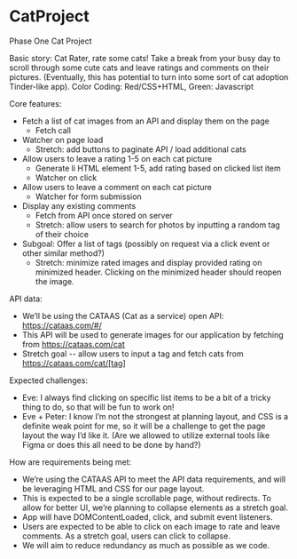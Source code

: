 # CatProject
Phase One Cat Project


Basic story: Cat Rater, rate some cats! Take a break from your busy day to scroll through some cute cats and leave ratings and comments on their pictures. (Eventually, this has potential to turn into some sort of cat adoption Tinder-like app).
Color Coding: Red/CSS+HTML, Green: Javascript

Core features:
- Fetch a list of cat images from an API and display them on the page
    - Fetch call
- Watcher on page load
    - Stretch: add buttons to paginate API / load additional cats
- Allow users to leave a rating 1-5 on each cat picture
    - Generate li HTML element 1-5, add rating based on clicked list item
    - Watcher on click
- Allow users to leave a comment on each cat picture
    - Watcher for form submission
- Display any existing comments
    - Fetch from API once stored on server
    - Stretch: allow users to search for photos by inputting a random tag of their choice
- Subgoal: Offer a list of tags (possibly on request via a click event or other similar method?)  
    - Stretch: minimize rated images and display provided rating on minimized header. Clicking on the minimized header should reopen the image.

API data:
- We’ll be using the CATAAS (Cat as a service) open API: https://cataas.com/#/
- This API will be used to generate images for our application by fetching from https://cataas.com/cat
- Stretch goal -- allow users to input a tag and fetch cats from https://cataas.com/cat/[tag]

Expected challenges:
- Eve: I always find clicking on specific list items to be a bit of a tricky thing to do, so that will be fun to work on!
- Eve + Peter: I know I’m not the strongest at planning layout, and CSS is a definite weak point for me, so it will be a challenge to get the page layout the way I’d like it. (Are we allowed to utilize external tools like Figma or does this all need to be done by hand?)

How are requirements being met:
- We’re using the CATAAS API to meet the API data requirements, and will be leveraging HTML and CSS for our page layout.
- This is expected to be a single scrollable page, without redirects. To allow for better UI, we’re planning to collapse elements as a stretch goal.
- App will have DOMContentLoaded, click, and submit event listeners.
- Users are expected to be able to click on each image to rate and leave comments. As a stretch goal, users can click to collapse.
- We will aim to reduce redundancy as much as possible as we code.
